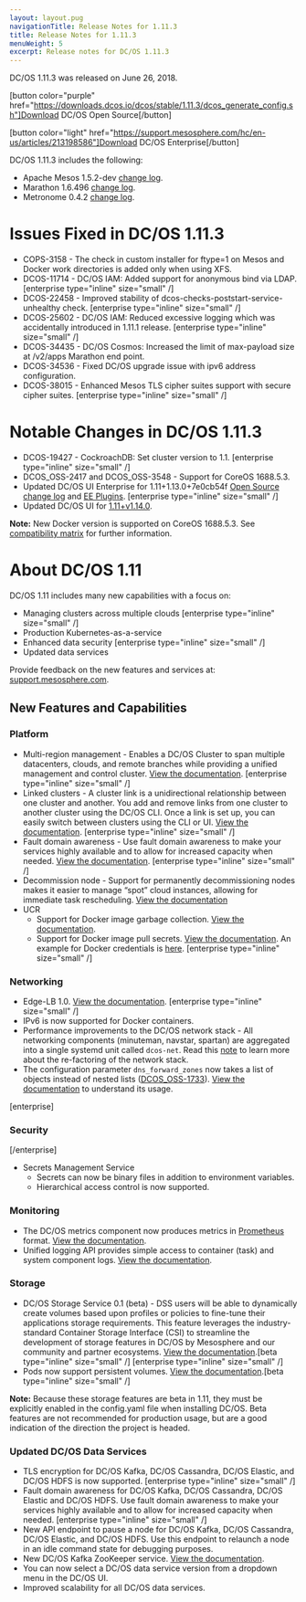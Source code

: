 ```yaml
---
layout: layout.pug
navigationTitle: Release Notes for 1.11.3
title: Release Notes for 1.11.3
menuWeight: 5
excerpt: Release notes for DC/OS 1.11.3
---
```


DC/OS 1.11.3 was released on June 26, 2018.

[button color="purple" href="https://downloads.dcos.io/dcos/stable/1.11.3/dcos_generate_config.sh"]Download DC/OS Open Source[/button]

[button color="light" href="https://support.mesosphere.com/hc/en-us/articles/213198586"]Download DC/OS Enterprise[/button]

DC/OS 1.11.3 includes the following:

- Apache Mesos 1.5.2-dev [change log](https://github.com/mesosphere/mesos/blob/197c9105c2ed08f1529602f1ff72de846cde98c6/CHANGELOG).
- Marathon 1.6.496 [change log](https://github.com/dcos/dcos/blob/1.11.3/packages/marathon/buildinfo.json).
- Metronome 0.4.2 [change log](https://github.com/dcos/metronome/releases/tag/v0.4.2).


# Issues Fixed in DC/OS 1.11.3

- COPS-3158 - The check in custom installer for ftype=1 on Mesos and Docker work directories is added only when using XFS.
- DCOS-11714 - DC/OS IAM: Added support for anonymous bind via LDAP. [enterprise type="inline" size="small" /]
- DCOS-22458 - Improved stability of dcos-checks-poststart-service-unhealthy check. [enterprise type="inline" size="small" /]
- DCOS-25602 - DC/OS IAM: Reduced excessive logging which was accidentally introduced in 1.11.1 release. [enterprise type="inline" size="small" /]
- DCOS-34435 - DC/OS Cosmos: Increased the limit of max-payload size at /v2/apps Marathon end point.
- DCOS-34536 - Fixed DC/OS upgrade issue with ipv6 address configuration.
- DCOS-38015 - Enhanced Mesos TLS cipher suites support with secure cipher suites. [enterprise type="inline" size="small" /]

# Notable Changes in DC/OS 1.11.3

- DCOS-19427 - CockroachDB: Set cluster version to 1.1. [enterprise type="inline" size="small" /]
- DCOS_OSS-2417 and DCOS_OSS-3548 - Support for CoreOS 1688.5.3. 
- Updated DC/OS UI Enterprise for 1.11+1.13.0+7e0cb54f [Open Source change log](https://github.com/dcos/dcos-ui/blob/1.11%2Bv1.13.0/CHANGELOG.md) and [EE Plugins](https://github.com/mesosphere/dcos-ui-plugins-private/compare/v1.11.1...1.11+1.13.0+7e0cb54f). [enterprise type="inline" size="small" /]
- Updated DC/OS UI for [1.11+v1.14.0](https://github.com/dcos/dcos-ui/blob/1.11+v1.14.0/CHANGELOG.md).


**Note:** New Docker version is supported on CoreOS 1688.5.3. See [compatibility matrix](https://docs.mesosphere.com/version-policy/) for further information.


# About DC/OS 1.11

DC/OS 1.11 includes many new capabilities with a focus on:
- Managing clusters across multiple clouds [enterprise type="inline" size="small" /]
- Production Kubernetes-as-a-service
- Enhanced data security [enterprise type="inline" size="small" /]
- Updated data services

Provide feedback on the new features and services at: [support.mesosphere.com](https://support.mesosphere.com).


## New Features and Capabilities

### Platform
- Multi-region management - Enables a DC/OS Cluster to span multiple datacenters, clouds, and remote branches while providing a unified management and control cluster. [View the documentation](/1.11/deploying-services/fault-domain-awareness). [enterprise type="inline" size="small" /]
- Linked clusters - A cluster link is a unidirectional relationship between one cluster and another. You add and remove links from one cluster to another cluster using the DC/OS CLI. Once a link is set up, you can easily switch between clusters using the CLI or UI. [View the documentation](/1.11/administering-clusters/multiple-clusters/cluster-links). [enterprise type="inline" size="small" /]
- Fault domain awareness - Use fault domain awareness to make your services highly available and to allow for increased capacity when needed. [View the documentation](/1.11/deploying-services/fault-domain-awareness). [enterprise type="inline" size="small" /]
- Decommission node - Support for permanently decommissioning nodes makes it easier to manage “spot” cloud instances, allowing for immediate task rescheduling. [View the documentation](/1.11/hybrid-cloud/features/decommission-nodes/)
- UCR
  - Support for Docker image garbage collection. [View the documentation](/1.11/deploying-services/containerizers).
  -  Support for Docker image pull secrets. [View the documentation](/1.11/installing/ent/custom/configuration/configuration-parameters/#cluster-docker-credentials). An example for Docker credentials is [here](/1.11/installing/ent/custom/configuration/examples/#docker-credentials). [enterprise type="inline" size="small" /]

### Networking
- Edge-LB 1.0. [View the documentation](https://docs.mesosphere.com/services/edge-lb/1.0/). [enterprise type="inline" size="small" /]
- IPv6 is now supported for Docker containers.
- Performance improvements to the DC/OS network stack - All networking components (minuteman, navstar, spartan) are aggregated into a single systemd unit called `dcos-net`.  Read this [note](/1.11/networking/#a-note-on-software-re-architecture) to learn more about the re-factoring of the network stack.
- The configuration parameter `dns_forward_zones` now takes a list of objects instead of nested lists ([DCOS_OSS-1733](https://jira.mesosphere.com/browse/DCOS_OSS-1733)). [View the documentation](/1.11/installing/oss/custom/configuration/configuration-parameters/#dns-forward-zones) to understand its usage.

[enterprise]
### Security
[/enterprise]
- Secrets Management Service
  - Secrets can now be binary files in addition to environment variables.
  - Hierarchical access control is now supported.

### Monitoring
- The DC/OS metrics component now produces metrics in [Prometheus](https://prometheus.io/docs/instrumenting/exposition_formats/) format. [View the documentation](/1.11/metrics).
- Unified logging API provides simple access to container (task) and system component logs. [View the documentation](/1.11/monitoring/logging/logging-api/logging-v2/).

### Storage
- DC/OS Storage Service 0.1 (beta) - DSS users will be able to dynamically create volumes based upon profiles or policies to fine-tune their applications storage requirements. This feature leverages the industry-standard Container Storage Interface (CSI) to streamline the development of storage features in DC/OS by Mesosphere and our community and partner ecosystems. [View the documentation](https://docs.mesosphere.com/services/beta-storage/0.1.0-beta/).[beta type="inline" size="small" /] [enterprise type="inline" size="small" /]
- Pods now support persistent volumes. [View the documentation](/1.11/deploying-services/pods).[beta type="inline" size="small" /]

**Note:** Because these storage features are beta in 1.11, they must be explicitly enabled in the config.yaml file when installing DC/OS. Beta features are not recommended for production usage, but are a good indication of the direction the project is headed.

### Updated DC/OS Data Services
- TLS encryption for DC/OS Kafka, DC/OS Cassandra, DC/OS Elastic, and DC/OS HDFS is now supported. [enterprise type="inline" size="small" /]
- Fault domain awareness for DC/OS Kafka, DC/OS Cassandra, DC/OS Elastic and DC/OS HDFS. Use fault domain awareness to make your services highly available and to allow for increased capacity when needed. [enterprise type="inline" size="small" /]
- New API endpoint to pause a node for DC/OS Kafka, DC/OS Cassandra, DC/OS Elastic, and DC/OS HDFS. Use this endpoint to relaunch a node in an idle command state for debugging purposes.
- New DC/OS Kafka ZooKeeper service. [View the documentation](/services/kafka-zookeeper).
- You can now select a DC/OS data service version from a dropdown menu in the DC/OS UI.
- Improved scalability for all DC/OS data services.


